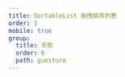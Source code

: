 ```yaml
---
title: SortableList 拖拽排序列表
order: 1
mobile: true
group:
  title: 手势
  order: 6
  path: guesture
---
```


<code src="../demo/SortableList.tsx"></code>
<API src="../src/SortableList.tsx"></API>
